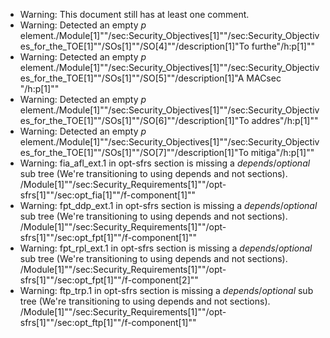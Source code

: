 * Warning: This document still has at least one comment.
* Warning: Detected an empty _p_ element./Module[1]""/sec:Security_Objectives[1]""/sec:Security_Objectives_for_the_TOE[1]""/SOs[1]""/SO[4]""/description[1]"To furthe"/h:p[1]""
* Warning: Detected an empty _p_ element./Module[1]""/sec:Security_Objectives[1]""/sec:Security_Objectives_for_the_TOE[1]""/SOs[1]""/SO[5]""/description[1]"A MACsec "/h:p[1]""
* Warning: Detected an empty _p_ element./Module[1]""/sec:Security_Objectives[1]""/sec:Security_Objectives_for_the_TOE[1]""/SOs[1]""/SO[6]""/description[1]"To addres"/h:p[1]""
* Warning: Detected an empty _p_ element./Module[1]""/sec:Security_Objectives[1]""/sec:Security_Objectives_for_the_TOE[1]""/SOs[1]""/SO[7]""/description[1]"To mitiga"/h:p[1]""
* Warning: fia_afl_ext.1 in opt-sfrs section is missing a _depends_/_optional_ sub tree (We're transitioning to using depends and not sections). /Module[1]""/sec:Security_Requirements[1]""/opt-sfrs[1]""/sec:opt_fia[1]""/f-component[1]""
* Warning: fpt_ddp_ext.1 in opt-sfrs section is missing a _depends_/_optional_ sub tree (We're transitioning to using depends and not sections). /Module[1]""/sec:Security_Requirements[1]""/opt-sfrs[1]""/sec:opt_fpt[1]""/f-component[1]""
* Warning: fpt_rpl_ext.1 in opt-sfrs section is missing a _depends_/_optional_ sub tree (We're transitioning to using depends and not sections). /Module[1]""/sec:Security_Requirements[1]""/opt-sfrs[1]""/sec:opt_fpt[1]""/f-component[2]""
* Warning: ftp_trp.1 in opt-sfrs section is missing a _depends_/_optional_ sub tree (We're transitioning to using depends and not sections). /Module[1]""/sec:Security_Requirements[1]""/opt-sfrs[1]""/sec:opt_ftp[1]""/f-component[1]""
